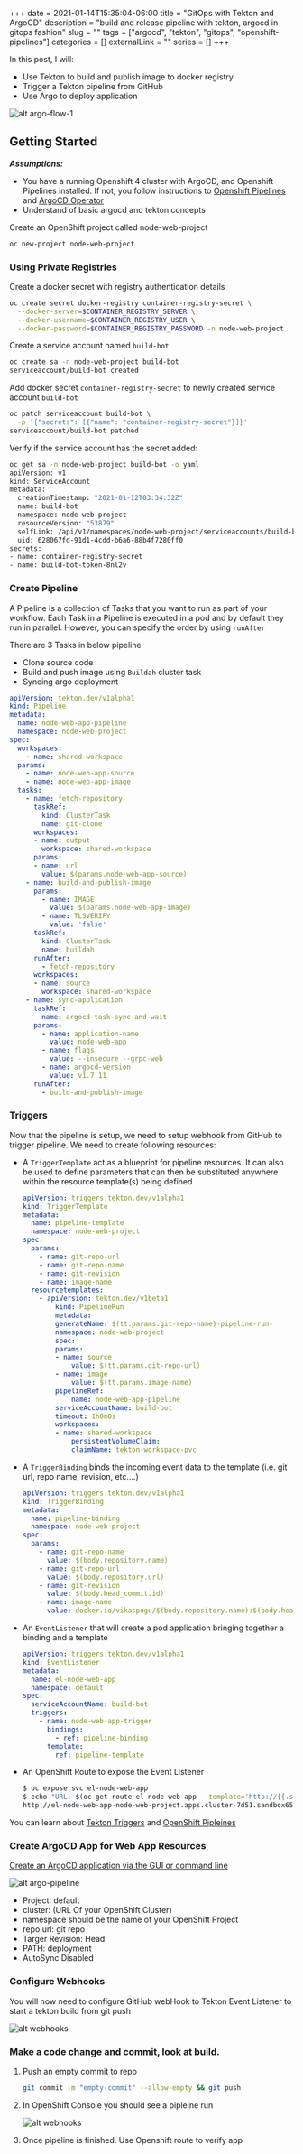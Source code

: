 +++ 
date = 2021-01-14T15:35:04-06:00
title = "GitOps with Tekton and ArgoCD"
description = "build and release pipeline with tekton, argocd in gitops fashion"
slug = "" 
tags = ["argocd", "tekton", "gitops", "openshift-pipelines"]
categories = []
externalLink = ""
series = []
+++

In this post, I will:
- Use Tekton to build and publish image to docker registry
- Trigger a Tekton pipeline from GitHub
- Use Argo to deploy application

![alt argo-flow-1](/images/gitops-tekton-argocd/gitops-architecture.png)

## Getting Started

_**Assumptions:**_ 
- You have a running Openshift 4 cluster with ArgoCD, and Openshift Pipelines installed. If not, you follow instructions to [Openshift Pipelines](https://docs.openshift.com/container-platform/4.6/pipelines/installing-pipelines.html) and [ArgoCD Operator](https://argocd-operator.readthedocs.io/en/latest/install/openshift/)
- Understand of basic argocd and tekton concepts

Create an OpenShift project called node-web-project

```bash
oc new-project node-web-project
```

### Using Private Registries

Create a docker secret with registry authentication details

```bash
oc create secret docker-registry container-registry-secret \
  --docker-server=$CONTAINER_REGISTRY_SERVER \
  --docker-username=$CONTAINER_REGISTRY_USER \
  --docker-password=$CONTAINER_REGISTRY_PASSWORD -n node-web-project
```

Create a service account named `build-bot`

```bash
oc create sa -n node-web-project build-bot
serviceaccount/build-bot created
```

Add docker secret `container-registry-secret` to newly created service account `build-bot`

```bash
oc patch serviceaccount build-bot \
  -p '{"secrets": [{"name": "container-registry-secret"}]}'
serviceaccount/build-bot patched
```

Verify if the service account has the secret added:

```bash
oc get sa -n node-web-project build-bot -o yaml
apiVersion: v1
kind: ServiceAccount
metadata:
  creationTimestamp: "2021-01-12T03:34:32Z"
  name: build-bot
  namespace: node-web-project
  resourceVersion: "53879"
  selfLink: /api/v1/namespaces/node-web-project/serviceaccounts/build-bot
  uid: 628067fd-91d1-4cdd-b6a6-88b4f7280ff0
secrets:
- name: container-registry-secret
- name: build-bot-token-8nl2v
```

### Create Pipeline

A Pipeline is a collection of Tasks that you want to run as part of your workflow. Each Task in a Pipeline is executed in a pod and by default they run in parallel. However, you can specify the order by using `runAfter`

There are 3 Tasks in below pipeline
- Clone source code 
- Build and push image using `Buildah` cluster task
- Syncing argo deployment

```yaml
apiVersion: tekton.dev/v1alpha1
kind: Pipeline
metadata:
  name: node-web-app-pipeline
  namespace: node-web-project
spec:
  workspaces:
    - name: shared-workspace
  params:
    - name: node-web-app-source
    - name: node-web-app-image
  tasks:
    - name: fetch-repository
      taskRef:
        kind: ClusterTask
        name: git-clone
      workspaces:
      - name: output
        workspace: shared-workspace
      params:
      - name: url
        value: $(params.node-web-app-source)
    - name: build-and-publish-image
      params:
        - name: IMAGE
          value: $(params.node-web-app-image)
        - name: TLSVERIFY
          value: 'false'
      taskRef:
        kind: ClusterTask
        name: buildah
      runAfter:
        - fetch-repository
      workspaces:
      - name: source
        workspace: shared-workspace
    - name: sync-application
      taskRef:
        name: argocd-task-sync-and-wait
      params:
        - name: application-name
          value: node-web-app
        - name: flags
          value: --insecure --grpc-web
        - name: argocd-version
          value: v1.7.11
      runAfter:
        - build-and-publish-image
```

### Triggers

Now that the pipeline is setup, we need to setup webhook from GitHub to trigger pipeline. We need to create following resources:
- A `TriggerTemplate` act as a blueprint for pipeline resources. It can also be used to define parameters that can then be substituted anywhere within the resource template(s) being defined

  ```yaml
  apiVersion: triggers.tekton.dev/v1alpha1
  kind: TriggerTemplate
  metadata:
    name: pipeline-template
    namespace: node-web-project
  spec:
    params:
      - name: git-repo-url
      - name: git-repo-name
      - name: git-revision
      - name: image-name
    resourcetemplates:
      - apiVersion: tekton.dev/v1beta1
          kind: PipelineRun
          metadata:
          generateName: $(tt.params.git-repo-name)-pipeline-run-
          namespace: node-web-project
          spec:
          params:
          - name: source
              value: $(tt.params.git-repo-url)
          - name: image
              value: $(tt.params.image-name)
          pipelineRef:
              name: node-web-app-pipeline
          serviceAccountName: build-bot
          timeout: 1h0m0s
          workspaces:
          - name: shared-workspace
              persistentVolumeClaim:
              claimName: tekton-workspace-pvc
  ```
- A `TriggerBinding` binds the incoming event data to the template (i.e. git url, repo name, revision, etc....)

  ```yaml
  apiVersion: triggers.tekton.dev/v1alpha1
  kind: TriggerBinding
  metadata:
    name: pipeline-binding
    namespace: node-web-project
  spec:
    params:
      - name: git-repo-name
        value: $(body.repository.name)
      - name: git-repo-url
        value: $(body.repository.url)
      - name: git-revision
        value: $(body.head_commit.id)
      - name: image-name
        value: docker.io/vikaspogu/$(body.repository.name):$(body.head_commit.id)
  ```
- An `EventListener` that will create a pod application bringing together a binding and a template

  ```yaml
  apiVersion: triggers.tekton.dev/v1alpha1
  kind: EventListener
  metadata:
    name: el-node-web-app
    namespace: default
  spec:
    serviceAccountName: build-bot
    triggers:
      - name: node-web-app-trigger
        bindings:
          - ref: pipeline-binding
        template:
          ref: pipeline-template
  ```
  
- An OpenShift Route to expose the Event Listener

  ```bash
  $ oc expose svc el-node-web-app
  $ echo "URL: $(oc get route el-node-web-app --template='http://{{.spec.host}}')"
  http://el-node-web-app-node-web-project.apps.cluster-7d51.sandbox659.opentlc.com
  ```

You can learn about [Tekton Triggers](https://tekton.dev/docs/triggers/) and [OpenShift Pipleines](https://docs.openshift.com/container-platform/4.6/pipelines/understanding-openshift-pipelines.html)

### Create ArgoCD App for Web App Resources 

[Create an ArgoCD application via the GUI or command line](https://argoproj.github.io/argo-cd/getting_started/)

![alt argo-pipeline](/images/gitops-tekton-argocd/argo-node-web-app.png)

- Project: default
- cluster: (URL Of your OpenShift Cluster)
- namespace should be the name of your OpenShift Project
- repo url: git repo
- Targer Revision: Head
- PATH: deployment
- AutoSync Disabled

### Configure Webhooks 

You will now need to configure GitHub webHook to Tekton Event Listener to start a tekton build from git push

![alt webhooks](/images/gitops-tekton-argocd/tekton-webhook.png)

### Make a code change and commit, look at build.   

1. Push an empty commit to repo

    ```bash
    git commit -m "empty-commit" --allow-empty && git push
    ```

2. In OpenShift Console you should see a pipleine run

    ![alt webhooks](/images/gitops-tekton-argocd/gittrigger.png)

3. Once pipeline is finished. Use Openshift route to verify app